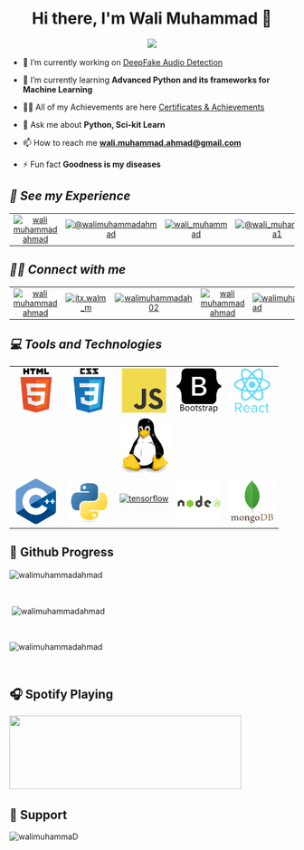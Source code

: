 <body>
    <div align="center">
        <h1> Hi there, I'm Wali Muhammad 👋</h1>
    </div>
    <p align="center">
        <a href="https://github.com/WaliMuhammadAhmad"><img
                src="https://readme-typing-svg.herokuapp.com?lines=Software+Engineering+Student;Machine+Learning|%20Deep+Learning|%20Enthusiast;Always%20learning%20new%20Technology;React.js%20Developer;Music%20Lover&center=true&width=500&height=50"></a>

- 🔭 I’m currently working on [DeepFake Audio Detection](https://github.com/MarkHershey/AudioDeepFakeDetection.git)

- 🌱 I’m currently learning **Advanced Python and its frameworks for Machine Learning**

- 👨‍💻 All of my Achievements are here [Certificates & Achievements](https://www.linkedin.com/in/wali-muhammad-ahmad-06935922b/recent-activity/all/)

- 💬 Ask me about **Python, Sci-kit Learn**

- 📫 How to reach me **wali.muhammad.ahmad@gmail.com**

- ⚡ Fun fact **Goodness is my diseases**

<h2><i>👀 See my Experience</i></h2>
    <table width="100">
        <tr>
    <!--StackOverFlow-->
            <td align='center'>
                <a href="https://stackoverflow.com/users/21281794/wali-muhammad-ahmad" target="blank"><img
                        align="center"
                        src="https://raw.githubusercontent.com/rahuldkjain/github-profile-readme-generator/master/src/images/icons/Social/stack-overflow.svg"
                        alt="wali muhammad ahmad" height="80" width="80" /></a>
            </td>
            <!--DEV.-->
            <td align='center'>
                <a href="https://dev.to/@walimuhammadahmad" target="blank"><img align="center"
                        src="https://raw.githubusercontent.com/rahuldkjain/github-profile-readme-generator/master/src/images/icons/Social/devto.svg"
                        alt="@walimuhammadahmad" height="80" width="80" /></a>
            </td>
            <!--CodeSandbox-->
            <td align='center'>
                <a href="https://codesandbox.com/wali_muhammad" target="blank"><img align="center"
                        src="https://raw.githubusercontent.com/rahuldkjain/github-profile-readme-generator/master/src/images/icons/Social/codesandbox.svg"
                        alt="wali_muhammad" height="80" width="80" /></a>
            </td>
            <!--HackerRank-->
            <td align='center'>
                <a href="https://www.hackerrank.com/wali_muhammad_a1?hr_r=1" target="blank"><img align="center"
                        src="https://raw.githubusercontent.com/rahuldkjain/github-profile-readme-generator/master/src/images/icons/Social/hackerrank.svg"
                        alt="@wali_muhammad_a1" height="80" width="80" /></a>
            </td>
            <!--Leetcode-->
            <td align='center'>
                <a href="https://www.leetcode.com/walimuhammadahmad" target="blank"><img align="center"
                        src="https://raw.githubusercontent.com/rahuldkjain/github-profile-readme-generator/master/src/images/icons/Social/leet-code.svg"
                        alt="walimuhammadahmad" height="80" width="80" /></a>
            </td>
        </tr>
    </table>

<h2><i>🤝🏻 Connect with me</i></h2>
    <table width="100">
        <tr>
            <!--Facebook-->
            <td align='center'>
                <a href="#" target="blank"><img align="center"
                        src="https://raw.githubusercontent.com/rahuldkjain/github-profile-readme-generator/master/src/images/icons/Social/facebook.svg"
                        alt="wali muhammad ahmad" height="80" width="80" /></a>
            </td>
            <!--Instagrm-->
            <td align='center'>
                <a href="https://www.instagram.com/itx.wali_m/" target="blank"><img align="center"
                        src="https://raw.githubusercontent.com/rahuldkjain/github-profile-readme-generator/master/src/images/icons/Social/instagram.svg"
                        alt="itx.walm_m" height="80" width="80" /></a>
            </td>
            <!--Twitter-->
            <td align='center'>
                <a href="https://twitter.com/WaliMuhammadAh2" target="blank"><img align="center"
                        src="https://raw.githubusercontent.com/rahuldkjain/github-profile-readme-generator/master/src/images/icons/Social/twitter.svg"
                        alt="walimuhammadah02" height="80" width="80" /></a>
            </td>
            <!--LinkedIn-->
            <td align='center'>
                <a href="https://www.linkedin.com/in/wali-muhammad-ahmad-06935922b/" target="blank"><img align="center"
                        src="https://raw.githubusercontent.com/rahuldkjain/github-profile-readme-generator/master/src/images/icons/Social/linked-in-alt.svg"
                        alt="wali muhammad ahmad" height="80" width="80" /></a>
            </td>
            <td>
                <!--G4Gs-->
                <a href="https://auth.geeksforgeeks.org/user/walimuhammadahmad" target="blank"><img align="center"
                        src="https://raw.githubusercontent.com/rahuldkjain/github-profile-readme-generator/master/src/images/icons/Social/geeks-for-geeks.svg"
                        alt="walimuhammadahmad" height="80" width="80" /></a>
            </td>
        </tr>
    </table>

<h2><i>💻 Tools and Technologies</i></h2>
    <table width="100">
        <tr>
            <!--HTML-->
            <td align='center'>
                <a href="https://www.w3.org/html/" target="_blank" rel="noreferrer"> <img
                        src="https://raw.githubusercontent.com/devicons/devicon/master/icons/html5/html5-original-wordmark.svg"
                        alt="html5" height="80" width="80" /> </a>
            </td>
            <!--CSS-->
            <td align='center'>
                <a href="https://www.w3schools.com/css/" target="_blank" rel="noreferrer"> <img
                        src="https://raw.githubusercontent.com/devicons/devicon/master/icons/css3/css3-original-wordmark.svg"
                        alt="css3" height="80" width="80" /> </a>
            </td>
            <!--JavaScript-->
            <td align='center'>
                <a href="https://developer.mozilla.org/en-US/docs/Web/JavaScript" target="_blank" rel="noreferrer"> <img
                        src="https://raw.githubusercontent.com/devicons/devicon/master/icons/javascript/javascript-original.svg"
                        alt="javascript" height="80" width="80" /> </a>
            </td>
            <!--Bootstrap-->
            <td align='center'>
                <a href="https://getbootstrap.com" target="_blank" rel="noreferrer"> <img
                        src="https://raw.githubusercontent.com/devicons/devicon/master/icons/bootstrap/bootstrap-plain-wordmark.svg"
                        alt="bootstrap" height="80" width="80" /> </a>
            </td>
            <!--React-->
            <td align='center'>
                <a href="https://reactjs.org/" target="_blank" rel="noreferrer"> <img
                        src="https://raw.githubusercontent.com/devicons/devicon/master/icons/react/react-original-wordmark.svg"
                        alt="react" height="80" width="80" /> </a>
            </td>
        </tr>
        <tr>
            <td align="center" colspan="5"><a href="https://www.linux.org/" target="_blank" rel="noreferrer"> <img
                        src="https://raw.githubusercontent.com/devicons/devicon/master/icons/linux/linux-original.svg"
                        alt="linux" height="100" width="100" /> </a> </td>
        </tr>
        <tr>
            <!--C++-->
            <td align='center'>
                <a href="https://www.w3schools.com/cpp/" target="_blank" rel="noreferrer"> <img
                        src="https://raw.githubusercontent.com/devicons/devicon/master/icons/cplusplus/cplusplus-original.svg"
                        alt="cplusplus" height="80" width="80" /> </a>
            </td>
            <!--Python-->
            <td align='center'>
                <a href="https://www.python.org" target="_blank" rel="noreferrer"> <img
                        src="https://raw.githubusercontent.com/devicons/devicon/master/icons/python/python-original.svg"
                        alt="python" height="80" width="80" /> </a>
            </td>
            <!--TensorFlow-->
            <td align='center'>
                <a href="https://www.tensorflow.org" target="_blank" rel="noreferrer"> <img
                        src="https://www.vectorlogo.zone/logos/tensorflow/tensorflow-icon.svg" alt="tensorflow"
                        height="80" width="80" /> </a> </p>
            </td>
            <!--Node.js-->
            <td align='center'>
                <a href="https://nodejs.org" target="_blank" rel="noreferrer"> <img
                        src="https://raw.githubusercontent.com/devicons/devicon/master/icons/nodejs/nodejs-original-wordmark.svg"
                        alt="nodejs" height="80" width="80" /> </a>
            </td>
            <!--MongoDB-->
            <td align='center'>
                <a href="https://www.mongodb.com/" target="_blank" rel="noreferrer"> <img
                        src="https://raw.githubusercontent.com/devicons/devicon/master/icons/mongodb/mongodb-original-wordmark.svg"
                        alt="mongodb" height="80" width="80" /> </a>
            </td>
        </tr>
    </table>


<h2>🚀 Github Progress </h2>
<p><img align="center" src="https://github-readme-stats.vercel.app/api/top-langs?username=walimuhammadahmad&show_icons=true&locale=en&layout=compact" alt="walimuhammadahmad" /></p>
<br>
<p>&nbsp;<img align="center" src="https://github-readme-stats.vercel.app/api?username=walimuhammadahmad&show_icons=true&locale=en" alt="walimuhammadahmad" /></p>
<br>
<p><img align="center" src="https://github-readme-streak-stats.herokuapp.com/?user=walimuhammadahmad&" alt="walimuhammadahmad" /></p>
<br>

<h2>🎧 Spotify Playing</h2>
<a href="https://open.spotify.com/playlist/37i9dQZEVXcFHXhfD9hVC1?si=20bd6fe171304a41">
<img src="https://phcorner.net/attachments/giphy-1-ezgif-com-gif-maker-gif.2524313/" height="130" width="410" /></a>

<h2>🙌 Support</h2>
<p><a href="https://www.buymeacoffee.com/walimuhammaD"> 
<img align="left" src="https://cdn.buymeacoffee.com/buttons/v2/default-yellow.png" height="100" width="410" alt="walimuhammaD" /></a></p><br>
